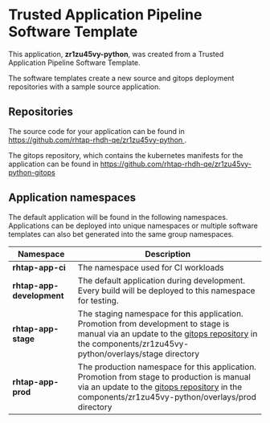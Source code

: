 # Trusted Application Pipeline Software Template

This application, **zr1zu45vy-python**, was created from a Trusted Application Pipeline Software Template.

The software templates create a new source and gitops deployment repositories with a sample source application. 

## Repositories

The source code for your application can be found in [https://github.com/rhtap-rhdh-qe/zr1zu45vy-python ](https://github.com/rhtap-rhdh-qe/zr1zu45vy-python ).
 
The gitops repository, which contains the kubernetes manifests for the application can be found in 
[https://github.com/rhtap-rhdh-qe/zr1zu45vy-python-gitops ](https://github.com/rhtap-rhdh-qe/zr1zu45vy-python-gitops ) 

## Application namespaces 

The default application will be found in the following namespaces. Applications can be deployed into unique namespaces or multiple software templates can also bet generated into the same group namespaces.  

|  Namespace   |  Description   |  
| -------- | -------- |
| **rhtap-app-ci** | The namespace used for CI workloads |
| **rhtap-app-development** | The default application during development. Every build will be deployed to this namespace for testing. |
| **rhtap-app-stage** | The staging namespace for this application. Promotion from development to stage is manual via an update to the [gitops repository](https://github.com/rhtap-rhdh-qe/zr1zu45vy-python-gitops ) in the components/zr1zu45vy-python/overlays/stage directory |
| **rhtap-app-prod** | The production namespace for this application. Promotion from stage to production is manual via an update to the [gitops repository](https://github.com/rhtap-rhdh-qe/zr1zu45vy-python-gitops ) in the components/zr1zu45vy-python/overlays/prod directory |
